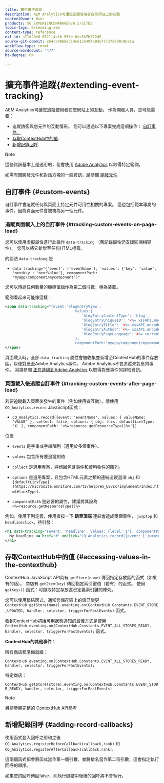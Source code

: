 ```yaml
---
title: 擴充事件追蹤
description: AEM Analytics可讓您追蹤使用者在您網站上的互動
contentOwner: User
products: SG_EXPERIENCEMANAGER/6.5/SITES
topic-tags: extending-aem
content-type: reference
exl-id: a71d20e6-0321-4afb-95fe-6de8b7b37245
source-git-commit: 8b4cb4065ec14e813b49fb0d577c372790c9b21a
workflow-type: tm+mt
source-wordcount: '477'
ht-degree: 0%

---
```


# 擴充事件追蹤{#extending-event-tracking}

AEM Analytics可讓您追蹤使用者在您網站上的互動。 作為開發人員，您可能需要：

* 追蹤訪客與您元件的互動情形。 您可以透過以下專案完成這項操作： [自訂事件。](#custom-events)
* [存取ContextHub中的值](/help/sites-developing/extending-analytics.md#accessing-values-in-the-contexthub).
* [新增記錄回呼](#adding-record-callbacks).

>[!NOTE]
>
>這些資訊基本上是通用的，但會使用 [Adobe Analytics](/help/sites-administering/adobeanalytics.md) 以取得特定範例。
>
>如需有關開發元件和對話方塊的一般資訊，請參閱 [開發元件](/help/sites-developing/components.md).

## 自訂事件 {#custom-events}

自訂事件會追蹤任何與頁面上特定元件可用性相關的專案。 這也包括範本專屬的事件，因為頁面元件會被視為另一個元件。

### 追蹤頁面載入上的自訂事件 {#tracking-custom-events-on-page-load}

您可以使用虛擬屬性進行此操作 `data-tracking` （舊記錄屬性仍支援回溯相容性）。 您可以將它新增至任何HTML標籤。

的語法 `data-tracking` 是

* `data-tracking="{'event': ['eventName'], 'values': {'key': 'value', 'nextKey': 'nextValue'}, componentPath: 'myapp/component/mycomponent'}"`

您可以傳遞任何數量的機碼值組作為第二個引數，稱為裝載。

範例看起來可能像這樣：

```xml
<span data-tracking="{event:'blogEntryView',
                                values:{
                                   'blogEntryContentType': 'blog',
                                   'blogEntryUniqueID': '<%= xssAPI.encodeForJSString(entry.getId()) %>',
                                   'blogEntryTitle': '<%= xssAPI.encodeForJSString(entry.getTitle()) %>',
                                   'blogEntryAuthor':'<%= xssAPI.encodeForJSString(entry.getAuthor()) %>',
                                   'blogEntryPageLanguage':'<%= currentPage.getLanguage(true) %>'
                                },
                                componentPath:'myapp/component/mycomponent'}">
</span>
```

頁面載入時，全部 `data-tracking` 屬性會被收集並新增至ContextHub的事件存放區，以便對應至Adobe Analytics事件。 Adobe Analytics不會追蹤未對應的事件。 另請參閱 [正在連線到Adobe Analytics](/help/sites-administering/adobeanalytics.md) 以取得對應事件的詳細資訊。

### 頁面載入後追蹤自訂事件 {#tracking-custom-events-after-page-load}

若要追蹤載入頁面後發生的事件（例如使用者互動），請使用 `CQ_Analytics.record` JavaScript函式：

* `CQ_Analytics.record({event: 'eventName', values: { valueName: 'VALUE' }, collect: false, options: { obj: this, defaultLinkType: 'X' }, componentPath: '<%=resource.getResourceType()%>'})`

位置

* `events` 是字串或字串陣列（適用於多個事件）。

* `values` 包含所有要追蹤的值
* `collect` 是選用專案，將傳回包含事件和資料物件的陣列。
* `options` 是選用專案，且包含HTML元素之類的連結追蹤選項 `obj` 和 ` [defaultLinkType](https://microsite.omniture.com/t2/help/en_US/sc/implement/index.html#linkType)`.

* `componentPath` 是必要的屬性，建議將其設為 `<%=resource.getResourceType()%>`

例如，使用下列定義，使用者按一下 **跳至頂端** 連結會造成兩個事件， `jumptop` 和 `headlineclick`，待引發：

```xml
<h1 data-tracking="{event: 'headline', values: {level:'1'}, componentPath: '<%=resource.getResourceType()%>'}">
  My Headline <a href="#" onclick="CQ_Analytics.record({event: ['jumptop','headlineclick'],  values: {level:'1'}, componentPath: '<%=resource.getResourceType()%>'})">Jump to top</a>
</h1>
```

## 存取ContextHub中的值 {#accessing-values-in-the-contexthub}

ContextHub JavaScript API具有 `getStore(name)` 傳回指定存放區的函式（如果有的話）。 商店有 `getItem(key)` 傳回指定索引鍵值（若有）的函式。 使用 `getKeys()` 函式：可擷取特定存放區已定義索引鍵的陣列。

您可以使用繫結函式，通知您儲存區上的值已變更 `ContextHub.getStore(name).eventing.on(ContextHub.Constants.EVENT_STORE_UPDATED, handler, selector, triggerForPastEvents)` 函式。

收到ContextHub初始可用狀態通知的最佳方式是使用 `ContextHub.eventing.on(ContextHub.Constants.EVENT_ALL_STORES_READY, handler, selector, triggerForPastEvents);` 函式。

**ContextHub的其他事件：**

所有商店都準備就緒：

`ContextHub.eventing.on(ContextHub.Constants.EVENT_ALL_STORES_READY, handler, selector, triggerForPastEvents);`

特定商店：

`ContextHub.getStore(store).eventing.on(ContextHub.Constants.EVENT_STORE_READY, handler, selector, triggerForPastEvents)`

>[!NOTE]
>
>另請參閱完整的 [ContextHub API參考](https://helpx.adobe.com/experience-manager/6-5/sites/developing/using/contexthub-api.html#ContextHubJavascriptAPIReference)

## 新增記錄回呼 {#adding-record-callbacks}

使用函式登入回呼之前和之後 `CQ_Analytics.registerBeforeCallback(callback,rank)` 和 `CQ_Analytics.registerAfterCallback(callback,rank)`.

這兩個函式都會將函式當作第一個引數，並將排名當作第二個引數，這會指定執行回呼的順序。

如果您的回呼傳回false，則執行鏈結中後續的回呼將不會執行。
